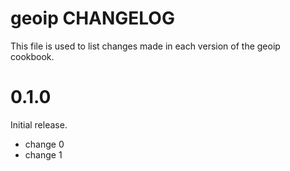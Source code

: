 # geoip CHANGELOG

This file is used to list changes made in each version of the geoip cookbook.

# 0.1.0

Initial release.

- change 0
- change 1

